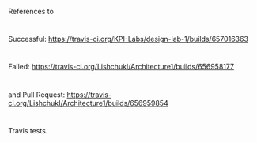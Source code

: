 References to 
#
Successful: https://travis-ci.org/KPI-Labs/design-lab-1/builds/657016363
#
Failed: https://travis-ci.org/LishchukI/Architecture1/builds/656958177
#
and Pull Request: https://travis-ci.org/LishchukI/Architecture1/builds/656959854
#
Travis tests.
